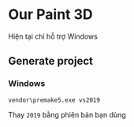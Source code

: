 # Our Paint 3D

Hiện tại chỉ hỗ trợ Windows

## Generate project

### Windows

```
vendor\premake5.exe vs2019
```

Thay `2019` bằng phiên bản bạn dùng
